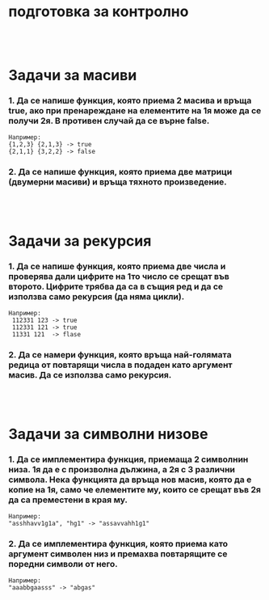 # **подготовка за контролно**
<br />
<br />

# **Задачи за масиви**

### **1.** Да се напише функция, която приема 2 масива и връща true, aко при пренареждане на елементите на 1я може да се получи 2я. В противен случай да се върне false.
    Например:
    {1,2,3} {2,1,3} -> true
    {2,1,1} {3,2,2} -> false

### **2.** Да се напише функция, която приема две матрици (двумерни масиви) и връща тяхното произведение.

<br /> 
<br /> 

# **Задачи за рекурсия**

### **1.** Да се напише функция, която приема две числа и проверява дали цифрите на 1то число се срещат във второто. Цифрите трябва да са в същия ред и да се използва само рекурсия (да няма цикли).
    Например:
     112331 123 -> true
     112331 121 -> true
     11331 121  -> flase

### **2.** Да се намери функция, която връща най-голямата редица от повтарящи числа в подаден като аргумент масив. Да се използва само рекурсия.

<br /> 
<br /> 

# **Задачи за символни низове**

### **1.** Да се имплементира функция, приемаща 2 символнин низа. 1я да е с произволна дължина, а 2я с 3 различни символа. Нека функцията да връща нов масив, която да е копие на 1я, само че елементите му, които се срещат във 2я да са преместени в края му.
    Например:
    "asshhavv1g1a", "hg1" -> "assavvahh1g1"

### **2.** Да се имплементира функция, която приема като аргумент символен низ и премахва повтарящите се поредни символи от него.
    Например:
    "аааbbgaasss" -> "аbgas"

